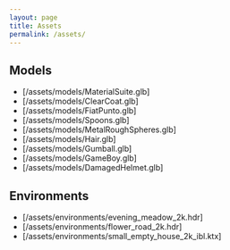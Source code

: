```yaml
---
layout: page
title: Assets
permalink: /assets/
---
```


## Models

- [/assets/models/MaterialSuite.glb]
- [/assets/models/ClearCoat.glb]
- [/assets/models/FiatPunto.glb]
- [/assets/models/Spoons.glb]
- [/assets/models/MetalRoughSpheres.glb]
- [/assets/models/Hair.glb]
- [/assets/models/Gumball.glb]
- [/assets/models/GameBoy.glb]
- [/assets/models/DamagedHelmet.glb]

## Environments

- [/assets/environments/evening_meadow_2k.hdr]
- [/assets/environments/flower_road_2k.hdr]
- [/assets/environments/small_empty_house_2k_ibl.ktx]